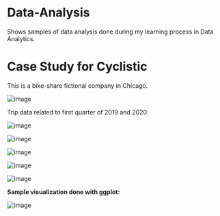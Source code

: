 # Data-Analysis
Shows samples of data analysis done during my learning process in Data Analytics.

# Case Study for Cyclistic
This is a bike-share fictional company in Chicago.  

![image](https://github.com/user-attachments/assets/c421d493-888e-4ad2-bf93-289fa73120fc)

Trip data related to first quarter of 2019 and 2020. 

![image](https://github.com/user-attachments/assets/abd052e2-8f56-455a-8fc1-e9f3d40cf618)

![image](https://github.com/user-attachments/assets/f716e2dc-52d7-4227-9bf4-2f882c8c39e8)

![image](https://github.com/user-attachments/assets/43751849-1e09-42f5-8dde-9c4b06635327)

![image](https://github.com/user-attachments/assets/410ca3d7-af4c-4f8e-9315-4d4d2663063a)

![image](https://github.com/user-attachments/assets/a273a3ae-a9fe-4fd8-8aa1-1bb9a4de9511)


**Sample visualization done with ggplot:**




![image](https://github.com/user-attachments/assets/163351d5-f1f7-4ef8-a02f-45e4d4d2d97e)



